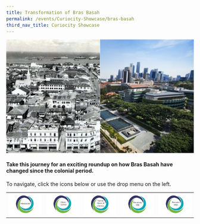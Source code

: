 ```yaml
---
title: Transformation of Bras Basah
permalink: /events/Curiocity-Showcase/bras-basah
third_nav_title: Curiocity Showcase
---
```

![Alt text for image on Isomer site](/images/sample-bb-landing-banner.png)

#### Take this journey for an exciting roundup on how Bras Basah have changed since the colonial period.

To navigate, click the icons below or use the drop menu on the left.

| |  |  | | |
| :--------: | :--------: | :--------: |  :--------: | :--------: |
| [![Alt text for image on Isomer site](/images/sample-bb-icon-intro.png)](/events/Curiocity-Showcase/bras-basah) | [![Alt text for image on Isomer site](/images/sample-bb-icon-oldest-district.png)](/events/Curiocity-Showcase/bras-basah/oldest)    | [![Alt text for image on Isomer site](/images/sample-bb-icon-places-interest.png)](/events/curiocity-showcase/former-places-interest)     | [![Alt text for image on Isomer site](/images/sample-bb-icon-becoming-bbb.png)](/events/curiocity-showcase/bras-basah/bbb)     | [![Alt text for image on Isomer site](/images/sample-bb-icon-resource-map.png)](/events/curiocity-showcase/bras-basah/resource-map)     |